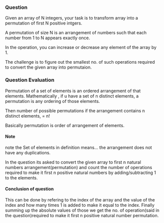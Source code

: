 ### Question
Given an array of N integers, your task is to transform array into a permutation of first N positive intgers.

A permutation of size N is an arrangement of numbers such that each number from 1 to N appears exactly once.

In the operation, you can increase or decrease any element of the array by 1.

The challenge is to figure out the smallest no. of such operations required to convert the given array into permutaion.

### Question Evaluation
Permutation of a set of elements is an ordered arrangement of that elements. Mathematically , if u have a set of n distinct elements, a permutation is any ordering of those elements.

Then number of possible permutations if the arrangement contains n distinct elements, = n!

Basically permutation is order of arrangement of elements. 

#### Note
note the Set of elements in definition means... the arrangement does not  have any duplications.

In the question its asked to convert the given array to first n natural numbers arrangement(permutation) and count the number of operations required to make it first n positive natural numbers by adding/subtracting 1 to the elements. 

#### Conclusion of question
This can be done by refering to the index of the array and the value of the index and how many times 1 is added to make it equal to the index. Finally summing up the absolute values of those we get the no. of operation(said in the question)required to make it first n positive natural number permutation.  